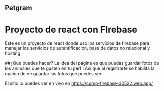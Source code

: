 ## Petgram
# Proyecto de react con FIrebase
Este es un proyecto de react donde uso los servicios de 
firebase para manejar los servicios de autentificacion,
base de datos no relacional y hosting. 

##¿Que puedes hacer?
La idea del página es que puedas guardar fotos 
de los animales que te gusten en tu perfil 
Así que al registrarte se habilita la opcion de 
de guardar las fotos que puedes ver. 

El sitio lo puedes ver en vivo en 
https://curso-firebase-30522.web.app/
